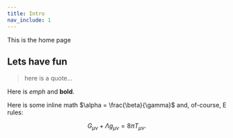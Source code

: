 ```yaml
---
title: Intro
nav_include: 1
---
```


This is the home page

## Lets have fun

>here is a quote...

Here is *emph* and **bold**.

Here is some inline math $\alpha = \frac{\beta}{\gamma}$ and, of-course, E rules:

$$ G_{\mu\nu} + \Lambda g_{\mu\nu}  = 8 \pi T_{\mu\nu} . $$
